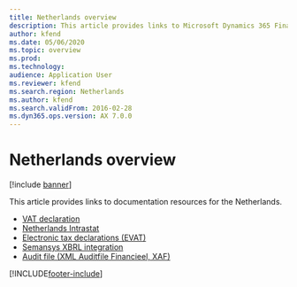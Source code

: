 ```yaml
---
title: Netherlands overview
description: This article provides links to Microsoft Dynamics 365 Finance documentation resources for the Netherlands.
author: kfend
ms.date: 05/06/2020
ms.topic: overview
ms.prod: 
ms.technology: 
audience: Application User
ms.reviewer: kfend
ms.search.region: Netherlands
ms.author: kfend
ms.search.validFrom: 2016-02-28
ms.dyn365.ops.version: AX 7.0.0
---
```


# Netherlands overview

[!include [banner](../includes/banner.md)]

This article provides links to documentation resources for the Netherlands. 

- [VAT declaration](emea-nl-VAT-declaration.md)
- [Netherlands Intrastat](emea-nl-intrastat.md)
- [Electronic tax declarations (EVAT)](tasks/nl-00010-electronic-tax-declarations-evat.md)
- [Semansys XBRL integration](tasks/nl-00003-semansys-xbrl-integration.md)
- [Audit file (XML Auditfile Financieel, XAF)](emea-nl-audit-file.md)


[!INCLUDE[footer-include](../../includes/footer-banner.md)]
